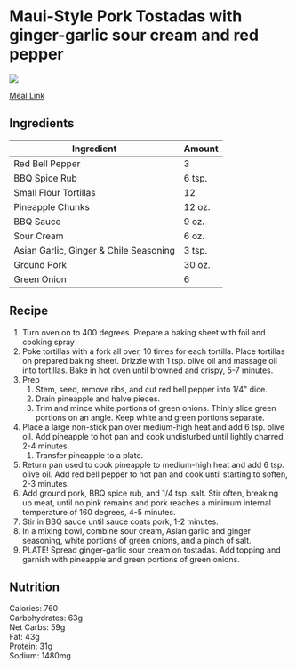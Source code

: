 # Maui-Style Pork Tostadas with ginger-garlic sour cream and red pepper
![](https://homechef.imgix.net/https%3A%2F%2Fasset.homechef.com%2Fuploads%2Fmeal%2Fplated%2F21428%2F005618.004.01Maui-StylePorkTostadas_Ecomm_1_of_1_.jpg?ixlib=rails-1.1.0&w=600&auto=format&s=be8aef3f5e1e588d0a15f26bcc044219)

[Meal Link](https://www.homechef.com/meals/maui-style-pork-tostadas-standard)

## Ingredients
| Ingredient | Amount |
--- | ---
Red Bell Pepper | 3
BBQ Spice Rub | 6 tsp.
Small Flour Tortillas | 12
Pineapple Chunks | 12 oz.
BBQ Sauce | 9 oz.
Sour Cream | 6 oz.
Asian Garlic, Ginger & Chile Seasoning | 3 tsp.
Ground Pork | 30 oz.
Green Onion | 6

## Recipe
1. Turn oven on to 400 degrees. Prepare a baking sheet with foil and cooking spray
2. Poke tortillas with a fork all over, 10 times for each tortilla. Place tortillas on prepared baking sheet. Drizzle with 1 tsp. olive oil and massage oil into tortillas. Bake in hot oven until browned and crispy, 5-7 minutes.
3. Prep
     1. Stem, seed, remove ribs, and cut red bell pepper into 1/4" dice.
     2. Drain pineapple and halve pieces.
     3. Trim and mince white portions of green onions. Thinly slice green portions on an angle. Keep white and green portions separate.
1. Place a large non-stick pan over medium-high heat and add 6 tsp. olive oil. Add pineapple to hot pan and cook undisturbed until lightly charred, 2-4 minutes.
     1. Transfer pineapple to a plate.
1. Return pan used to cook pineapple to medium-high heat and add 6 tsp. olive oil. Add red bell pepper to hot pan and cook until starting to soften, 2-3 minutes.
2. Add ground pork, BBQ spice rub, and 1/4 tsp. salt. Stir often, breaking up meat, until no pink remains and pork reaches a minimum internal temperature of 160 degrees, 4-5 minutes.
3. Stir in BBQ sauce until sauce coats pork, 1-2 minutes.
4. In a mixing bowl, combine sour cream, Asian garlic and ginger seasoning, white portions of green onions, and a pinch of salt.
5. PLATE! Spread ginger-garlic sour cream on tostadas. Add topping and garnish with pineapple and green portions of green onions.

## Nutrition
Calories: 760<br>
Carbohydrates: 63g<br>
Net Carbs: 59g<br>
Fat: 43g<br>
Protein: 31g<br>
Sodium: 1480mg<br>
